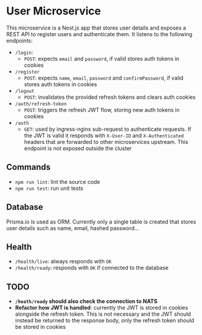 # User Microservice

This microservice is a Nest.js app that stores user details and exposes a REST API to register users and authenticate them. It listens to the following endpoints:

- `/login`:
  - `POST`: expects `email` and `password`, if valid stores auth tokens in cookies
- `/register`
  - `POST`: expects `name`, `email`, `password` and `confirmPassword`, if valid stores auth tokens in cookies
- `/logout`
  - `POST`: invalidates the provided refresh tokens and clears auth cookies
- `/auth/refresh-token`
  - `POST`: triggers the refresh JWT flow, storing new auth tokens in cookies
- `/auth`
  - `GET`: used by ingress-nginx sub-request to authenticate requests. If the JWT is valid it responds with `X-User-ID` and `X-Authenticated` headers that are forwarded to other microservices upstream. This endpoint is not exposed outside the cluster

## Commands

- `npm run lint`: lint the source code
- `npm run test`: run unit tests

## Database

Prisma.io is used as ORM. Currently only a single table is created that stores user details such as name, email, hashed password…

## Health

- `/health/live`: always responds with `OK`
- `/health/ready`: responds with `OK` if connected to the database

## TODO

- **`/heath/ready` should also check the connection to NATS**
- **Refactor how JWT is handled**: currently the JWT is stored in cookies alongside the refresh token. This is not necessary and the JWT should instead be returned to the response body, only the refresh token should be stored in cookies
